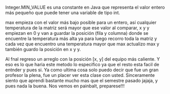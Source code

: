

Integer.MIN_VALUE
es una constante en Java que representa el valor entero más pequeño que puede tener una variable de tipo int. 

max empieza con el valor más bajo posible para un entero, así cualquier temperatura de la matriz será mayor que ese valor al comparar,
x y y empiezan en 0 y van a guardar la posición (fila y columna) donde se encuentre la temperatura más alta ya para luego recorro toda la matriz y cada vez que encuentro una temperatura mayor que max actualizo max y también guardo la posición en x y y.


Al fnal regreso un arreglo con la posición [x, y] del equipo más caliente. Y eso es lo que haria este metodo lo especifico ya que el resto esta facil de entnder y pues si. Ya como ultima cosa solo puedo decir que fue un gran profesor la plena, fue un placer ver esta clase con usted. Sinceramente siento que aprendi bastante mucho mas que el semestre pasado jajaja, y pues nada la buena. Nos vemos en painbalt, preparese!!!


